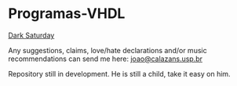 # Programas-VHDL
[Dark Saturday](https://www.youtube.com/watch?v=lVn2UM8-sKI)

Any suggestions, claims, love/hate declarations and/or music recommendations can send me here: joao@calazans.usp.br

Repository still in development. He is still a child, take it easy on him.

